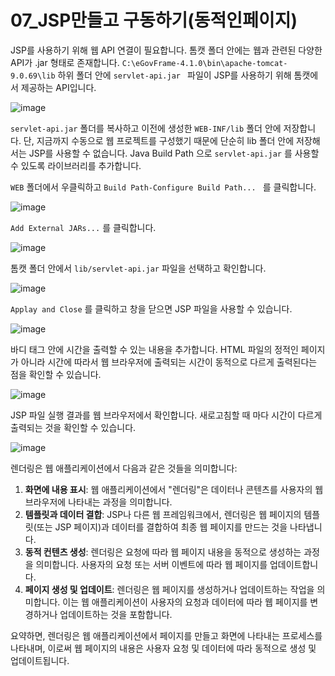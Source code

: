 # 07_JSP만들고 구동하기(동적인페이지)

JSP를 사용하기 위해 웹 API 연결이 필요합니다. 톰캣 폴더 안에는 웹과 관련된 다양한 API가 .jar 형태로 존재합니다.  `C:\eGovFrame-4.1.0\bin\apache-tomcat-9.0.69\lib` 하위 폴더 안에 `servlet-api.jar ` 파일이 JSP를 사용하기 위해 톰캣에서 제공하는 API입니다. 

![image](https://github.com/LimdaeIl/TILarchive/assets/131642334/62ae4cd6-ae5e-402c-b6e7-3512e5ea9f97)


`servlet-api.jar` 폴더를 복사하고 이전에 생성한 `WEB-INF/lib` 폴더 안에 저장합니다. 단, 지금까지 수동으로 웹 프로젝트를 구성했기 때문에 단순히 lib 폴더 안에 저장해서는 JSP를 사용할 수 없습니다. Java Build Path 으로 `servlet-api.jar` 를 사용할 수 있도록 라이브러리를 추가합니다.

 `WEB` 폴더에서 우클릭하고 `Build Path-Configure Build Path... ` 를 클릭합니다.

![image](https://github.com/LimdaeIl/TILarchive/assets/131642334/ef67f21d-13c4-4d48-af94-152e4bf9e5c2)




`Add External JARs...` 를 클릭합니다.

![image](https://github.com/LimdaeIl/TILarchive/assets/131642334/484cbac4-3ebc-43f1-8aee-2d4991e13903)




톰캣 폴더 안에서 `lib/servlet-api.jar` 파일을 선택하고 확인합니다.

![image](https://github.com/LimdaeIl/TILarchive/assets/131642334/5a4d3693-47c1-4887-9c2d-67591eca0426)




`Applay and Close` 를 클릭하고 창을 닫으면 JSP 파일을 사용할 수 있습니다.

![image](https://github.com/LimdaeIl/TILarchive/assets/131642334/0a547ef3-f56e-40c8-87ee-e8ddc7392971)




바디 태그 안에 시간을 출력할 수 있는 내용을 추가합니다. HTML 파일의 정적인 페이지가 아니라 시간에 따라서 웹 브라우저에 출력되는 시간이 동적으로 다르게 출력된다는 점을 확인할 수 있습니다.

![image](https://github.com/LimdaeIl/TILarchive/assets/131642334/90a58021-af97-43ae-89d3-73eafc041882)




JSP 파일 실행 결과를 웹 브라우저에서 확인합니다. 새로고침할 때 마다 시간이 다르게 출력되는 것을 확인할 수 있습니다.

![image](https://github.com/LimdaeIl/TILarchive/assets/131642334/30118940-6d51-4233-9cec-3d0b2fc22825)




렌더링은 웹 애플리케이션에서 다음과 같은 것들을 의미합니다:

1. **화면에 내용 표시**: 웹 애플리케이션에서 "렌더링"은 데이터나 콘텐츠를 사용자의 웹 브라우저에 나타내는 과정을 의미합니다.
2. **템플릿과 데이터 결합**: JSP나 다른 웹 프레임워크에서, 렌더링은 웹 페이지의 템플릿(또는 JSP 페이지)과 데이터를 결합하여 최종 웹 페이지를 만드는 것을 나타냅니다.
3. **동적 컨텐츠 생성**: 렌더링은 요청에 따라 웹 페이지 내용을 동적으로 생성하는 과정을 의미합니다. 사용자의 요청 또는 서버 이벤트에 따라 웹 페이지를 업데이트합니다.
4. **페이지 생성 및 업데이트**: 렌더링은 웹 페이지를 생성하거나 업데이트하는 작업을 의미합니다. 이는 웹 애플리케이션이 사용자의 요청과 데이터에 따라 웹 페이지를 변경하거나 업데이트하는 것을 포함합니다.

요약하면, 렌더링은 웹 애플리케이션에서 페이지를 만들고 화면에 나타내는 프로세스를 나타내며, 이로써 웹 페이지의 내용은 사용자 요청 및 데이터에 따라 동적으로 생성 및 업데이트됩니다.
